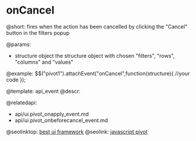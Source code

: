 onCancel
=============

@short:
	 fires when the action has been cancelled by clicking the "Cancel" button in the filters popup 

@params:
- structure			object			the structure object with chosen "filters", "rows", "columns" and "values" 

@example:
$$("pivot1").attachEvent("onCancel",function(structure){
	//your code
});


@template:	api_event
@descr:

@relatedapi:
- api/ui.pivot_onapply_event.md
- api/ui.pivot_onbeforecancel_event.md

@seolinktop: [best ui framework](https://webix.com)
@seolink: [javascript pivot](https://webix.com/pivot/)